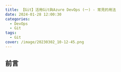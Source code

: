 ```yaml
---
title: 【Git】活用Git與Azure DevOps (一) - 常見的用法
date: 2024-01-28 12:00:30
categories: 
  - DevOps
  - Git
tags: 
  - Git
cover: /image/20230302_10-12-45.png
---
```


## 前言
